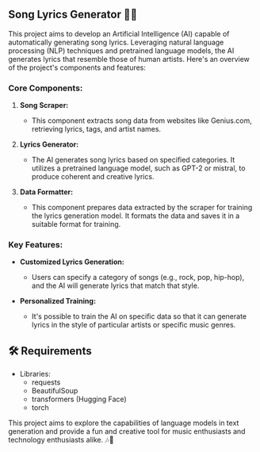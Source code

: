 ## Song Lyrics Generator 🎵🤖

This project aims to develop an Artificial Intelligence (AI) capable of automatically generating song lyrics. Leveraging natural language processing (NLP) techniques and pretrained language models, the AI generates lyrics that resemble those of human artists. Here's an overview of the project's components and features:

### Core Components:

1. **Song Scraper:**
   - This component extracts song data from websites like Genius.com, retrieving lyrics, tags, and artist names.

2. **Lyrics Generator:**
   - The AI generates song lyrics based on specified categories. It utilizes a pretrained language model, such as GPT-2 or mistral, to produce coherent and creative lyrics.

3. **Data Formatter:**
   - This component prepares data extracted by the scraper for training the lyrics generation model. It formats the data and saves it in a suitable format for training.

### Key Features:

- **Customized Lyrics Generation:**
  - Users can specify a category of songs (e.g., rock, pop, hip-hop), and the AI will generate lyrics that match that style.

- **Personalized Training:**
  - It's possible to train the AI on specific data so that it can generate lyrics in the style of particular artists or specific music genres.
## 🛠️ Requirements

- Libraries:
  - requests
  - BeautifulSoup
  - transformers (Hugging Face)
  - torch

This project aims to explore the capabilities of language models in text generation and provide a fun and creative tool for music enthusiasts and technology enthusiasts alike. 🎶📲



